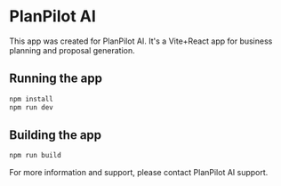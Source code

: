 # PlanPilot AI


This app was created for PlanPilot AI.
It's a Vite+React app for business planning and proposal generation.

## Running the app

```bash
npm install
npm run dev
```

## Building the app

```bash
npm run build
```

For more information and support, please contact PlanPilot AI support.